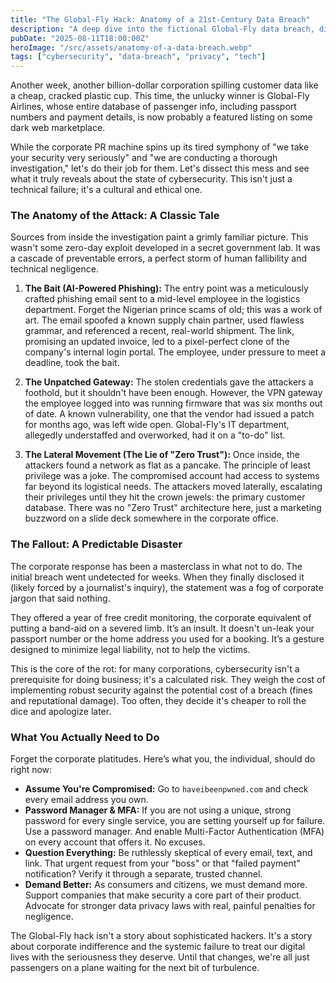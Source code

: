 ```yaml
---
title: "The Global-Fly Hack: Anatomy of a 21st-Century Data Breach"
description: "A deep dive into the fictional Global-Fly data breach, dissecting the attack, the corporate fallout, and the essential lessons for our digital safety."
pubDate: "2025-08-11T18:00:00Z"
heroImage: "/src/assets/anatomy-of-a-data-breach.webp"
tags: ["cybersecurity", "data-breach", "privacy", "tech"]
---
```


Another week, another billion-dollar corporation spilling customer data like a cheap, cracked plastic cup. This time, the unlucky winner is Global-Fly Airlines, whose entire database of passenger info, including passport numbers and payment details, is now probably a featured listing on some dark web marketplace.

While the corporate PR machine spins up its tired symphony of "we take your security very seriously" and "we are conducting a thorough investigation," let's do their job for them. Let's dissect this mess and see what it truly reveals about the state of cybersecurity. This isn't just a technical failure; it's a cultural and ethical one.

### The Anatomy of the Attack: A Classic Tale

Sources from inside the investigation paint a grimly familiar picture. This wasn't some zero-day exploit developed in a secret government lab. It was a cascade of preventable errors, a perfect storm of human fallibility and technical negligence.

1.  **The Bait (AI-Powered Phishing):** The entry point was a meticulously crafted phishing email sent to a mid-level employee in the logistics department. Forget the Nigerian prince scams of old; this was a work of art. The email spoofed a known supply chain partner, used flawless grammar, and referenced a recent, real-world shipment. The link, promising an updated invoice, led to a pixel-perfect clone of the company's internal login portal. The employee, under pressure to meet a deadline, took the bait.

2.  **The Unpatched Gateway:** The stolen credentials gave the attackers a foothold, but it shouldn't have been enough. However, the VPN gateway the employee logged into was running firmware that was six months out of date. A known vulnerability, one that the vendor had issued a patch for months ago, was left wide open. Global-Fly's IT department, allegedly understaffed and overworked, had it on a "to-do" list.

3.  **The Lateral Movement (The Lie of "Zero Trust"):** Once inside, the attackers found a network as flat as a pancake. The principle of least privilege was a joke. The compromised account had access to systems far beyond its logistical needs. The attackers moved laterally, escalating their privileges until they hit the crown jewels: the primary customer database. There was no "Zero Trust" architecture here, just a marketing buzzword on a slide deck somewhere in the corporate office.

### The Fallout: A Predictable Disaster

The corporate response has been a masterclass in what not to do. The initial breach went undetected for weeks. When they finally disclosed it (likely forced by a journalist's inquiry), the statement was a fog of corporate jargon that said nothing.

They offered a year of free credit monitoring, the corporate equivalent of putting a band-aid on a severed limb. It’s an insult. It doesn't un-leak your passport number or the home address you used for a booking. It’s a gesture designed to minimize legal liability, not to help the victims.

This is the core of the rot: for many corporations, cybersecurity isn't a prerequisite for doing business; it's a calculated risk. They weigh the cost of implementing robust security against the potential cost of a breach (fines and reputational damage). Too often, they decide it's cheaper to roll the dice and apologize later.

### What You Actually Need to Do

Forget the corporate platitudes. Here’s what you, the individual, should do right now:

*   **Assume You're Compromised:** Go to `haveibeenpwned.com` and check every email address you own.
*   **Password Manager & MFA:** If you are not using a unique, strong password for every single service, you are setting yourself up for failure. Use a password manager. And enable Multi-Factor Authentication (MFA) on every account that offers it. No excuses.
*   **Question Everything:** Be ruthlessly skeptical of every email, text, and link. That urgent request from your "boss" or that "failed payment" notification? Verify it through a separate, trusted channel.
*   **Demand Better:** As consumers and citizens, we must demand more. Support companies that make security a core part of their product. Advocate for stronger data privacy laws with real, painful penalties for negligence.

The Global-Fly hack isn't a story about sophisticated hackers. It's a story about corporate indifference and the systemic failure to treat our digital lives with the seriousness they deserve. Until that changes, we're all just passengers on a plane waiting for the next bit of turbulence.
